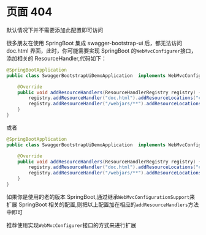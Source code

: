 # 页面 404

默认情况下并不需要添加此配置即可访问

很多朋友在使用 SpringBoot 集成 swagger-bootstrap-ui 后，都无法访问 doc.html 界面，此时，你可能需要实现 SpringBoot 的`WebMvcConfigurer`接口，添加相关的 ResourceHandler,代码如下：

```java
@SpringBootApplication
public class SwaggerBootstrapUiDemoApplication  implements WebMvcConfigurer{

    @Override
    public void addResourceHandlers(ResourceHandlerRegistry registry) {
        registry.addResourceHandler("doc.html").addResourceLocations("classpath*:/META-INF/resources/");
        registry.addResourceHandler("/webjars/**").addResourceLocations("classpath*:/META-INF/resources/webjars/");
    }
}
```

或者

```java
@SpringBootApplication
public class SwaggerBootstrapUiDemoApplication  implements WebMvcConfigurer{

    @Override
    public void addResourceHandlers(ResourceHandlerRegistry registry) {
        registry.addResourceHandler("doc.html").addResourceLocations("classpath:/META-INF/resources/");
        registry.addResourceHandler("/webjars/**").addResourceLocations("classpath:/META-INF/resources/webjars/");
    }
}
```

如果你是使用的老的版本 SpringBoot,通过继承`WebMvcConfigurationSupport`来扩展 SpringBoot 相关的配置,则把以上配置加在相应的`addResourceHandlers`方法中即可

推荐使用实现`WebMvcConfigurer`接口的方式来进行扩展
